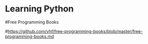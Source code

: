 # Learning Python

#Free Programming Books

#https://github.com/vhf/free-programming-books/blob/master/free-programming-books.md
